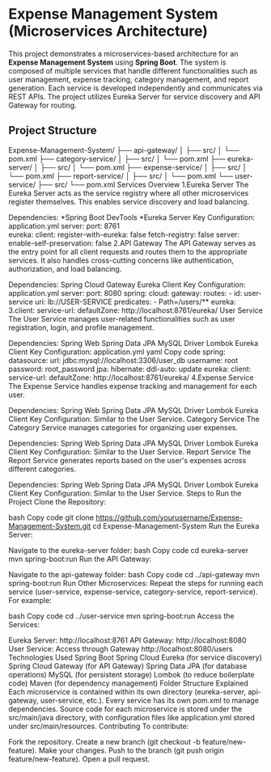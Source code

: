 # Expense Management System (Microservices Architecture)

This project demonstrates a microservices-based architecture for an **Expense Management System** using **Spring Boot**. The system is composed of multiple services that handle different functionalities such as user management, expense tracking, category management, and report generation. Each service is developed independently and communicates via REST APIs. The project utilizes Eureka Server for service discovery and API Gateway for routing.

## Project Structure
Expense-Management-System/
├── api-gateway/
│   ├── src/
│   └── pom.xml
├── category-service/
│   ├── src/
│   └── pom.xml
├── eureka-server/
│   ├── src/
│   └── pom.xml
├── expense-service/
│   ├── src/
│   └── pom.xml
├── report-service/
│   ├── src/
│   └── pom.xml
└── user-service/
    ├── src/
    └── pom.xml
Services Overview
1.Eureka Server
The Eureka Server acts as the service registry where all other microservices register themselves. This enables service discovery and load balancing.

Dependencies:
*Spring Boot DevTools
*Eureka Server
Key Configuration: application.yml
server:
  port: 8761      
eureka:
  client:
    register-with-eureka: false
    fetch-registry: false
  server:
    enable-self-preservation: false
2.API Gateway
The API Gateway serves as the entry point for all client requests and routes them to the appropriate services. It also handles cross-cutting concerns like authentication, authorization, and load balancing.

Dependencies:
Spring Cloud Gateway
Eureka Client
Key Configuration: application.yml
server:
  port: 8080
spring:
  cloud:
    gateway:
      routes:
        - id: user-service
          uri: lb://USER-SERVICE
          predicates:
            - Path=/users/**
eureka:
3.client:
    service-url:
      defaultZone: http://localhost:8761/eureka/
      User Service
The User Service manages user-related functionalities such as user registration, login, and profile management.

Dependencies:
Spring Web
Spring Data JPA
MySQL Driver
Lombok
Eureka Client
Key Configuration: application.yml
yaml
Copy code
spring:
  datasource:
    url: jdbc:mysql://localhost:3306/user_db
    username: root
    password: root_password
  jpa:
    hibernate:
      ddl-auto: update
eureka:
  client:
    service-url:
      defaultZone: http://localhost:8761/eureka/
4.Expense Service
The Expense Service handles expense tracking and management for each user.

Dependencies:
Spring Web
Spring Data JPA
MySQL Driver
Lombok
Eureka Client
Key Configuration: Similar to the User Service.
Category Service
The Category Service manages categories for organizing user expenses.

Dependencies:
Spring Web
Spring Data JPA
MySQL Driver
Lombok
Eureka Client
Key Configuration: Similar to the User Service.
Report Service
The Report Service generates reports based on the user's expenses across different categories.

Dependencies:
Spring Web
Spring Data JPA
MySQL Driver
Lombok
Eureka Client
Key Configuration: Similar to the User Service.
Steps to Run the Project
Clone the Repository:

bash
Copy code
git clone https://github.com/yourusername/Expense-Management-System.git
cd Expense-Management-System
Run the Eureka Server:

Navigate to the eureka-server folder:
bash
Copy code
cd eureka-server
mvn spring-boot:run
Run the API Gateway:

Navigate to the api-gateway folder:
bash
Copy code
cd ../api-gateway
mvn spring-boot:run
Run Other Microservices: Repeat the steps for running each service (user-service, expense-service, category-service, report-service). For example:

bash
Copy code
cd ../user-service
mvn spring-boot:run
Access the Services:

Eureka Server: http://localhost:8761
API Gateway: http://localhost:8080
User Service: Access through Gateway http://localhost:8080/users
Technologies Used
Spring Boot
Spring Cloud Eureka (for service discovery)
Spring Cloud Gateway (for API Gateway)
Spring Data JPA (for database operations)
MySQL (for persistent storage)
Lombok (to reduce boilerplate code)
Maven (for dependency management)
Folder Structure Explained
Each microservice is contained within its own directory (eureka-server, api-gateway, user-service, etc.).
Every service has its own pom.xml to manage dependencies.
Source code for each microservice is stored under the src/main/java directory, with configuration files like application.yml stored under src/main/resources.
Contributing
To contribute:

Fork the repository.
Create a new branch (git checkout -b feature/new-feature).
Make your changes.
Push to the branch (git push origin feature/new-feature).
Open a pull request.
